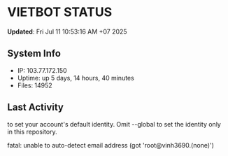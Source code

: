 # VIETBOT STATUS
**Updated**: Fri Jul 11 10:53:16 AM +07 2025

## System Info
- IP: 103.77.172.150
- Uptime: up 5 days, 14 hours, 40 minutes
- Files: 14952

## Last Activity

to set your account's default identity.
Omit --global to set the identity only in this repository.

fatal: unable to auto-detect email address (got 'root@vinh3690.(none)')
